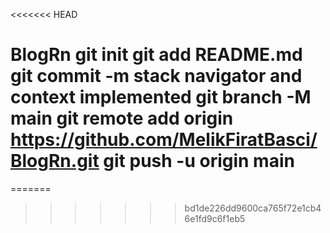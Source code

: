 <<<<<<< HEAD
# BlogRn git init git add README.md git commit -m stack navigator and context implemented git branch -M main git remote add origin https://github.com/MelikFiratBasci/BlogRn.git git push -u origin main
=======

>>>>>>> bd1de226dd9600ca765f72e1cb46e1fd9c6f1eb5
